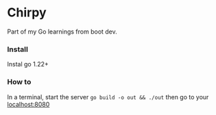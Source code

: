# Chirpy
Part of my Go learnings from boot dev.

### Install
Instal go 1.22+


### How to
In a terminal, start the server `go build -o out && ./out` then go to your [localhost:8080](http://localhost:8080/)